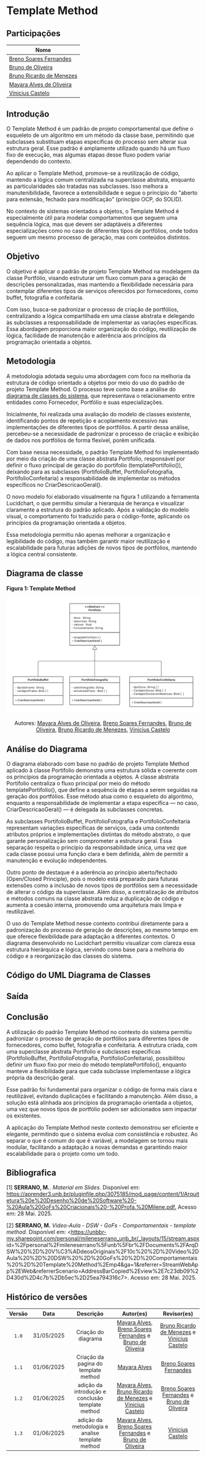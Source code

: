 # Template Method

## Participações

| Nome                                 |
|--------------------------------------|
| [Breno Soares Fernandes](https://github.com/brenofrds)|
| [Bruno de Oliveira](https://github.com/BrunoOLiveirax) |
| [Bruno Ricardo de Menezes](https://github.com/EhOBruno) |
| [Mayara Alves de Oliveira](https://github.com/Mayara-tech) |
| [Vinicius Castelo](https://github.com/Vini47) |

## Introdução

O Template Method é um padrão de projeto comportamental que define o esqueleto de um algoritmo em um método da classe base, permitindo que subclasses substituam etapas específicas do processo sem alterar sua estrutura geral. Esse padrão é amplamente utilizado quando há um fluxo fixo de execução, mas algumas etapas desse fluxo podem variar dependendo do contexto.

Ao aplicar o Template Method, promove-se a reutilização de código, mantendo a lógica comum centralizada na superclasse abstrata, enquanto as particularidades são tratadas nas subclasses. Isso melhora a manutenibilidade, favorece a extensibilidade e segue o princípio do "aberto para extensão, fechado para modificação" (princípio OCP, do SOLID).

No contexto de sistemas orientados a objetos, o Template Method é especialmente útil para modelar comportamentos que seguem uma sequência lógica, mas que devem ser adaptáveis a diferentes especializações como no caso de diferentes tipos de portfólios, onde todos seguem um mesmo processo de geração, mas com conteúdos distintos.

## Objetivo

O objetivo é aplicar o padrão de projeto Template Method na modelagem da classe Portfólio, visando estruturar um fluxo comum para a geração de descrições personalizadas, mas mantendo a flexibilidade necessária para contemplar diferentes tipos de serviços oferecidos por fornecedores, como buffet, fotografia e confeitaria.

Com isso, busca-se padronizar o processo de criação de portfólios, centralizando a lógica compartilhada em uma classe abstrata e delegando às subclasses a responsabilidade de implementar as variações específicas. Essa abordagem proporciona maior organização do código, reutilização de lógica, facilidade de manutenção e aderência aos princípios da programação orientada a objetos.

## Metodologia

A metodologia adotada seguiu uma abordagem com foco na melhoria da estrutura de código orientado a objetos por meio do uso do padrão de projeto Template Method. O processo teve como base a análise do [diagrama de classes do sistema](https://unbarqdsw2025-1-turma01.github.io/2025.1-T01-_G4_QuemFazNiver_GostaDe_Entrega_03/#/PadroesDeProjeto/3.5.1.Diagramadeclasses), que representava o relacionamento entre entidades como Fornecedor, Portfólio e suas especializações.

Inicialmente, foi realizada uma avaliação do modelo de classes existente, identificando pontos de repetição e acoplamento excessivo nas implementações de diferentes tipos de portfólios. A partir dessa análise, percebeu-se a necessidade de padronizar o processo de criação e exibição de dados nos portfólios de forma flexível, porém unificada.

Com base nessa necessidade, o padrão Template Method foi implementado por meio da criação de uma classe abstrata Portifolio, responsável por definir o fluxo principal de geração do portifolio (templatePortifolio()), deixando para as subclasses (PortifolioBuffet, PortifolioFotografia, PortifolioConfeitaria) a responsabilidade de implementar os métodos específicos no CriarDescricaoGeral().

O novo modelo foi elaborado visualmente na figura 1 utilizando a ferramenta Lucidchart, o que permitiu simular a hierarquia de herança e visualizar claramente a estrutura do padrão aplicado. Após a validação do modelo visual, o comportamento foi traduzido para o código-fonte, aplicando os princípios da programação orientada a objetos.

Essa metodologia permitiu não apenas melhorar a organização e legibilidade do código, mas também garantir maior reutilização e escalabilidade para futuras adições de novos tipos de portfólios, mantendo a lógica central consistente.

## Diagrama de classe

<b>Figura 1: Template Method</b>

![template Method](TemplateMethod.png)

<p align="center">Autores: <a href="https://github.com/Mayara-tech">Mayara Alves de Oliveira</a>, <a href="https://github.com/brenofrds">Breno Soares Fernandes</a>, 
<a href="https://github.com/BrunoOLiveirax">Bruno de Oliveira</a>, 
<a href="https://github.com/EhOBruno">Bruno Ricardo de Menezes</a>, 
<a href="https://github.com/Vini47">Vinicius Castelo</a></p>


## Análise do Diagrama

O diagrama elaborado com base no padrão de projeto Template Method aplicado à classe Portifolio demonstra uma estrutura sólida e coerente com os princípios da programação orientada a objetos. A classe abstrata Portifolio centraliza o fluxo principal por meio do método templatePortifolio(), que define a sequência de etapas a serem seguidas na geração dos portfólios. Esse método atua como o esqueleto do algoritmo, enquanto a responsabilidade de implementar a etapa específica — no caso, CriarDescricaoGeral() — é delegada às subclasses concretas.

As subclasses PortifolioBuffet, PortifolioFotografia e PortifolioConfeitaria representam variações específicas de serviços, cada uma contendo atributos próprios e implementações distintas do método abstrato, o que garante personalização sem comprometer a estrutura geral. Essa separação respeita o princípio da responsabilidade única, uma vez que cada classe possui uma função clara e bem definida, além de permitir a manutenção e evolução independentes.

Outro ponto de destaque é a aderência ao princípio aberto/fechado (Open/Closed Principle), pois o modelo está preparado para futuras extensões como a inclusão de novos tipos de portfólios sem a necessidade de alterar o código da superclasse. Além disso, a centralização de atributos e métodos comuns na classe abstrata reduz a duplicação de código e aumenta a coesão interna, promovendo uma arquitetura mais limpa e reutilizável.

O uso do Template Method nesse contexto contribui diretamente para a padronização do processo de geração de descrições, ao mesmo tempo em que oferece flexibilidade para adaptação a diferentes contextos. O diagrama desenvolvido no Lucidchart permitiu visualizar com clareza essa estrutura hierárquica e lógica, servindo como base para a melhoria do código e a reorganização das classes do sistema.

## Código do UML Diagrama de Classes


## Saída


## Conclusão

A utilização do padrão Template Method no contexto do sistema permitiu padronizar o processo de geração de portfólios para diferentes tipos de fornecedores, como buffet, fotografia e confeitaria. A estrutura criada, com uma superclasse abstrata Portifolio e subclasses específicas (PortifolioBuffet, PortifolioFotografia, PortifolioConfeitaria), possibilitou definir um fluxo fixo por meio do método templatePortifolio(), enquanto manteve a flexibilidade para que cada subclasse implementasse a lógica própria da descrição geral.

Esse padrão foi fundamental para organizar o código de forma mais clara e reutilizável, evitando duplicações e facilitando a manutenção. Além disso, a solução está alinhada aos princípios da programação orientada a objetos, uma vez que novos tipos de portfólio podem ser adicionados sem impactar os existentes.

A aplicação do Template Method neste contexto demonstrou ser eficiente e elegante, permitindo que o sistema evolua com consistência e robustez. Ao separar o que é comum do que é variável, a modelagem se tornou mais modular, facilitando a adaptação a novas demandas e garantindo maior escalabilidade para o projeto como um todo.

## Bibliografica

[1] **SERRANO, M.**. *Material em Slides*. Disponível em: <https://aprender3.unb.br/pluginfile.php/3075185/mod_page/content/1/Arquitetura%20e%20Desenho%20de%20Software%20-%20Aula%20GoFs%20Criacionais%20-%20Profa.%20Milene.pdf.>  Acesso em: 28 Mai. 2025.

[2] **SERRANO, M.** *Video-Aula - DSW - GoFs - Comportamentais - template method*. Disponível em: <https://unbbr-my.sharepoint.com/personal/mileneserrano_unb_br/_layouts/15/stream.aspx id=%2Fpersonal%2Fmileneserrano%5Funb%5Fbr%2FDocuments%2FArqDSW%20%2D%20V%C3%ADdeosOriginais%2F10c%20%2D%20Video%2DAula%20%2D%20DSW%20%2D%20GoFs%20%2D%20Comportamentais%20%2D%20Template%20Method%2Emp4&ga=1&referrer=StreamWebApp%2EWeb&referrerScenario=AddressBarCopied%2Eview%2E7c23db09%2D430d%2D4c7b%2Db5ec%2D25ea794316c7>. Acesso em: 28 Mai. 2025.

## Histórico de versões

| Versão |    Data    |                       Descrição                       |                       Autor(es)                        |                      Revisor(es)                       |
| :----: | :--------: | :---------------------------------------------------: | :----------------------------------------------------: | :----------------------------------------------------: |
| `1.0`  | 31/05/2025 | Criação do diagrama   | [Mayara Alves](https://github.com/Mayara-tech), [Breno Soares Fernandes](https://github.com/brenofrds) e [Bruno de Oliveira](https://github.com/BrunoOLiveirax) | [Bruno Ricardo de Menezes](https://github.com/EhOBruno) e [Vinicius Castelo](https://github.com/Vini47) |
| `1.1`  | 01/06/2025 | Criação da pagina do template method| [Mayara Alves](https://github.com/Mayara-tech) | [Breno Soares Fernandes](https://github.com/brenofrds) |
| `1.2`  | 01/06/2025 | adição da introdução e conclusão template method| [Mayara Alves](https://github.com/Mayara-tech), [Bruno Ricardo de Menezes](https://github.com/EhOBruno) e [Vinicius Castelo](https://github.com/Vini47)  | [Breno Soares Fernandes](https://github.com/brenofrds) e [Bruno de Oliveira](https://github.com/BrunoOLiveirax) |
| `1.3`  | 01/06/2025 | adição da metodologia e analise template method| [Mayara Alves](https://github.com/Mayara-tech), [Breno Soares Fernandes](https://github.com/brenofrds) e [Bruno de Oliveira](https://github.com/BrunoOLiveirax) |[Vinicius Castelo](https://github.com/Vini47) |
